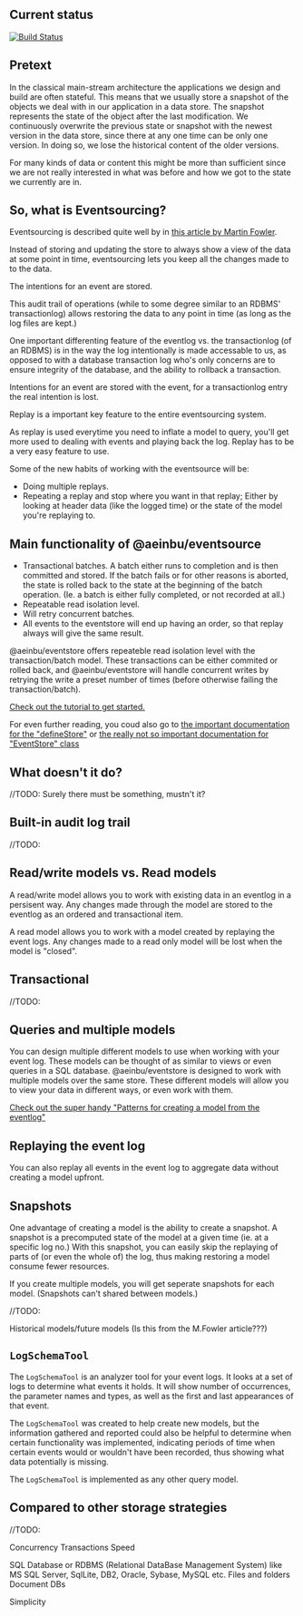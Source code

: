 
## Current status

[![Build Status](https://travis-ci.org/scriptabuild/eventstore.svg?branch=master)](https://travis-ci.org/scriptabuild/eventstore)

## Pretext

In the classical main-stream architecture the applications we design and build
are often stateful. This means that we usually store a snapshot of the objects we deal
with in our application in a data store. The snapshot represents the state of
the object after the last modification. We continuously overwrite the previous
state or snapshot with the newest version in the data store, since there at any
one time can be only one version. In doing so, we lose the historical content
of the older versions.

For many kinds of data or content this might be more than sufficient since we
are not really interested in what was before and how we got to the state we
currently are in.

## So, what is Eventsourcing?

Eventsourcing is described quite well by in [this article by Martin Fowler](https://martinfowler.com/eaaDev/EventSourcing.html).

Instead of storing and updating the store to always show a view of the data at
some point in time, eventsourcing lets you keep all the changes made to to the data.

The intentions for an event are stored.

This audit trail of operations (while to some degree similar to an RDBMS' transactionlog) allows restoring the data to any point in time (as long as the log files are kept.)

One important differenting feature of the eventlog vs. the transactionlog (of an RDBMS) is in the way the log intentionally is made accessable to us, as opposed to with a database transaction log who's only concerns are to ensure integrity of the database, and the ability to rollback a transaction.

Intentions for an event are stored with the event, for a transactionlog entry the real intention is lost.

Replay is a important key feature to the entire eventsourcing system.

As replay is used everytime you need to inflate a model to query, you'll get more used to dealing with events and playing back the log. Replay has to be a very easy feature to use.

Some of the new habits of working with the eventsource will be:
- Doing multiple replays.
- Repeating a replay and stop where you want in that replay; Either by looking at header data (like the logged time) or the state of the model you're replaying to.

## Main functionality of @aeinbu/eventsource

- Transactional batches. A batch either runs to completion and is then committed and stored. If the batch fails or for other reasons is aborted, the state is rolled back to the state at the beginning of the batch operation. (Ie. a batch is either fully completed, or not recorded at all.)
- Repeatable read isolation level.
- Will retry concurrent batches.
- All events to the eventstore will end up having an order, so that replay always will give the same result.

@aeinbu/eventstore offers repeateble read isolation level with the transaction/batch model. These transactions can be either commited or rolled back, and @aeinbu/eventstore will handle concurrent writes by retrying the write a preset number of times (before otherwise failing the transaction/batch).

[Check out the tutorial to get started.](./tutorial.md)

For even further reading, you coud also go to [the important documentation for the "defineStore"](./defineStore.md) or
[the really not so important documentation for "EventStore" class](./EventStore.md)

## What doesn't it do?

//TODO: Surely there must be something, mustn't it?

## Built-in audit log trail

//TODO:

## Read/write models vs. Read models

A read/write model allows you to work with existing data in an eventlog in a persisent way. Any changes made through the model are stored to the eventlog as an ordered and transactional item.

A read model allows you to work with a model created by replaying the event logs. Any changes made to a read only model will be lost when the model is "closed".

## Transactional

//TODO:

## Queries and multiple models

You can design multiple different models to use when working with your event log. These models can be thought of as similar to views or even queries in a SQL database. @aeinbu/eventstore is designed to work with multiple models over the same store. These different models will allow you to view your data in different ways, or even work with them.

[Check out the super handy "Patterns for creating a model from the eventlog"](./patterns.md)

## Replaying the event log

You can also replay all events in the event log to aggregate data without creating a model upfront.

## Snapshots

One advantage of creating a model is the ability to create a snapshot. A snapshot is a 
precomputed state of the model at a given time (ie. at a specific log no.) With this snapshot, you can easily skip the replaying of parts of (or even the whole of) the log, thus making restoring a model consume fewer resources.

If you create multiple models, you will get seperate snapshots for each model. (Snapshots can't shared between models.)

//TODO:

Historical models/future models (Is this from the M.Fowler article???)

## `LogSchemaTool`

The `LogSchemaTool` is an analyzer tool for your event logs.
It looks at a set of logs to determine what events it holds. It will show number of occurrences, the parameter names and types, as well as the first and last appearances of that event.

The `LogSchemaTool` was created to help create new models, but the information gathered and reported could also be helpful to determine when certain functionality was implemented, indicating periods of time when certain events would or wouldn't have been recorded, thus showing what data potentially is missing.

The `LogSchemaTool` is implemented as any other query model.

## Compared to other storage strategies

//TODO:

Concurrency
Transactions
Speed

SQL Database or RDBMS (Relational DataBase Management System) like MS SQL Server, SqlLite, DB2, Oracle, Sybase, MySQL etc.
Files and folders
Document DBs

Simplicity